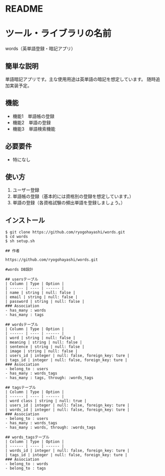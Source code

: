# README
# ツール・ライブラリの名前
 
words（英単語登録・暗記アプリ）
 
## 簡単な説明
 
単語暗記アプリです。主な使用用途は英単語の暗記を想定しています。
随時追加実装予定。 

## 機能
 
- 機能1　単語帳の登録
- 機能2　単語の登録
- 機能3　単語検索機能
 
## 必要要件
 
- 特になし
 
## 使い方
 
1. ユーザー登録
2. 単語帳の登録（基本的には資格別の登録を想定しています。）
3. 単語の登録（各資格試験の頻出単語を登録しましょう。）
 
## インストール
 
```
$ git clone https://github.com/ryogohayashi/words.git
$ cd words
$ sh setup.sh
 
## 作者

https://github.com/ryogohayashi/words.git

#words DB設計

## usersテーブル
| Column | Type | Option |
| ------ | ---- | ------ |
| name | string | null: false |
| email | string | null: false |
| password | string | null: false |
### Association
- has_many : words
- has_many : tags

## wordsテーブル
| Column | Type | Option |
| ------ | ---- | ------ |
| word | string | null: false |
| meaning | string | null: false |
| sentence | string | null: false |
| image | string | null: false |
| users_id | integer | null: false, foreign_key: ture |
| tags_id | integer | null: false, foreign_key: ture |
### Association
- belong_to : users
- has_many : words_tags
- has_many : tags, through: :words_tags

## tagsテーブル
| Column | Type | Option |
| ------ | ---- | ------ |
| word class | string | null: true |
| users_id | integer | null: false, foreign_key: ture |
| words_id | integer | null: false, foreign_key: ture |
### Association
- belong_to : users
- has_many : words_tags
- has_many : words, through: :words_tags

## words_tagsテーブル
| Column | Type | Option |
| ------ | ---- | ------ |
| words_id | integer | null: false, foreign_key: ture |
| tags_id | integer | null: false, foreign_key: ture |
### Association
- belong_to : words
- belong_to : tags